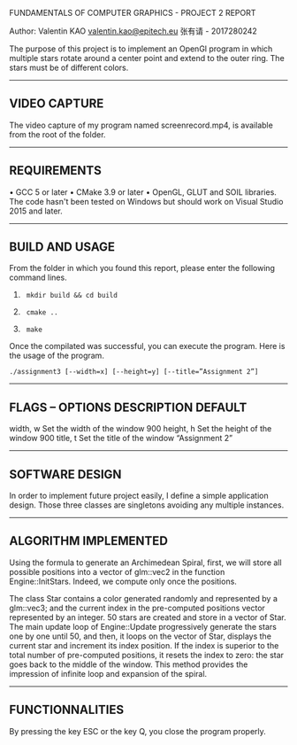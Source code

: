 FUNDAMENTALS OF COMPUTER GRAPHICS -  PROJECT 2 REPORT

Author: Valentin KAO <valentin.kao@epitech.eu>
		张有请 - 2017280242
		
The purpose of this project is to implement an OpenGl program in which
multiple stars rotate around a center point and extend to the outer ring.
The stars must be of different colors.

---------------------------------------------------------------------------
VIDEO CAPTURE
---------------------------------------------------------------------------

The video capture of my program named screenrecord.mp4, is available from
the root of the folder.

---------------------------------------------------------------------------
REQUIREMENTS
---------------------------------------------------------------------------
•	GCC 5 or later
•	CMake 3.9 or later
•	OpenGL, GLUT and SOIL libraries.
The code hasn't been tested on Windows but should work on Visual Studio
2015 and later.

---------------------------------------------------------------------------
BUILD AND USAGE
---------------------------------------------------------------------------
From the folder in which you found this report, please enter the following
command lines.
1.		mkdir build && cd build
2.		cmake ..
3.		make

Once the compilated was successful, you can execute the program. 
Here is the usage of the program.

	./assignment3 [--width=x] [--height=y] [--title=”Assignment 2”]
	
---------------------------------------------------------------------------
FLAGS – OPTIONS	DESCRIPTION	DEFAULT
---------------------------------------------------------------------------
width, w	Set the width of the window	900
height, h	Set the height of the window	900
title, t	Set the title of the window	“Assignment 2”


---------------------------------------------------------------------------
SOFTWARE DESIGN
---------------------------------------------------------------------------
In order to implement future project easily, I define a simple application
design. Those three classes are singletons avoiding any multiple instances.

---------------------------------------------------------------------------
ALGORITHM IMPLEMENTED
---------------------------------------------------------------------------
Using the formula to generate an Archimedean Spiral, first, we will store 
all possible positions into a vector of glm::vec2 in the function 
Engine::InitStars. Indeed, we compute only once the positions.

The class Star contains a color generated randomly and represented by a 
glm::vec3; and the current index in the pre-computed positions vector 
represented by an integer. 50 stars are created and store in a vector of 
Star. The main update loop of Engine::Update progressively generate the
stars one by one until 50, and then, it loops on the vector of Star, displays
the current star and increment its index position. If the index is superior
to the total number of pre-computed positions, it resets the index to zero:
the star goes back to the middle of the window.
This method provides the impression of infinite loop and expansion of the spiral.

---------------------------------------------------------------------------
FUNCTIONNALITIES
---------------------------------------------------------------------------
By pressing the key ESC or the key Q, you close the program properly.
